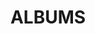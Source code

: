 ---
layout: album_gallery
resource: instagram
title: "ALBUMS"
description: "archive"
active: gallery
header-img: "img/gallery-bg.jpg"
images:
- image_path: /mianh.1001/bikini/20230812_114250_364778085_17987890514214000_4670069144013358145_n.jpg
  gallery-folder: /gallery/mianh.1001/bikini/
  gallery-name: bikini
  gallery-date: April 2025
---